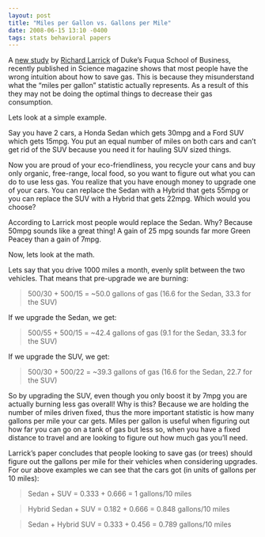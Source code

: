 ```yaml
---
layout: post
title: "Miles per Gallon vs. Gallons per Mile"
date: 2008-06-15 13:10 -0400
tags: stats behavioral papers
---
```

A [new study](http://faculty.fuqua.duke.edu/~larrick/bio/Reshighlights.htm) by [Richard Larrick](http://faculty.fuqua.duke.edu/~larrick/bio/index.htm) of Duke’s Fuqua School of Business, recently published in Science magazine shows that most people have the wrong intuition about how to save gas. This is because they misunderstand what the “miles per gallon” statistic actually represents. As a result of this they may not be doing the optimal things to decrease their gas consumption.


Lets look at a simple example.


Say you have 2 cars, a Honda Sedan which gets 30mpg and a Ford SUV which gets 15mpg. You put an equal number of miles on both cars and can’t get rid of the SUV because you need it for hauling SUV sized things.


Now you are proud of your eco-friendliness, you recycle your cans and buy only organic, free-range, local food, so you want to figure out what you can do to use less gas. You realize that you have enough money to upgrade one of your cars. You can replace the Sedan with a Hybrid that gets 55mpg or you can replace the SUV with a Hybrid that gets 22mpg. Which would you choose?


According to Larrick most people would replace the Sedan. Why? Because 50mpg sounds like a great thing! A gain of 25 mpg sounds far more Green Peacey than a gain of 7mpg.


Now, lets look at the math.


Lets say that you drive 1000 miles a month, evenly split between the two vehicles. That means that pre-upgrade we are burning:

> 500/30 + 500/15 = ~50.0 gallons of gas (16.6 for the Sedan, 33.3 for the SUV)

If we upgrade the Sedan, we get:

> 500/55 + 500/15 = ~42.4 gallons of gas (9.1 for the Sedan, 33.3 for the SUV)

If we upgrade the SUV, we get:

> 500/30 + 500/22 = ~39.3 gallons of gas (16.6 for the Sedan, 22.7 for the SUV)

So by upgrading the SUV, even though you only boost it by 7mpg you are actually burning less gas overall! Why is this? Because we are holding the number of miles driven fixed, thus the more important statistic is how many gallons per mile your car gets. Miles per gallon is useful when figuring out how far you can go on a tank of gas but less so, when you have a fixed distance to travel and are looking to figure out how much gas you’ll need.


Larrick’s paper concludes that people looking to save gas (or trees) should figure out the gallons per mile for their vehicles when considering upgrades. For our above examples we can see that the cars got (in units of gallons per 10 miles):

> Sedan + SUV = 0.333 + 0.666 = 1 gallons/10 miles

> Hybrid Sedan + SUV = 0.182 + 0.666 = 0.848 gallons/10 miles

> Sedan + Hybrid SUV = 0.333 + 0.456 = 0.789 gallons/10 miles
